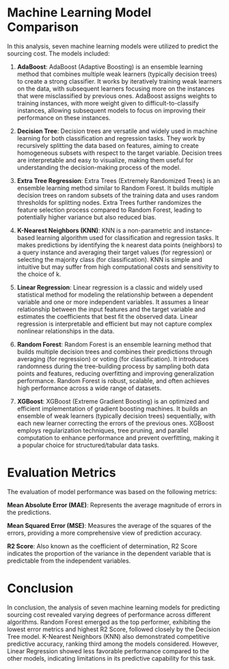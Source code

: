 # Machine Learning Model Comparison
In this analysis, seven machine learning models were utilized to predict the sourcing cost. The models included:

1. **AdaBoost**: AdaBoost (Adaptive Boosting) is an ensemble learning method that combines multiple weak learners (typically decision trees) to create a strong classifier. It works by iteratively training weak learners on the data, with subsequent learners focusing more on the instances that were misclassified by previous ones. AdaBoost assigns weights to training instances, with more weight given to difficult-to-classify instances, allowing subsequent models to focus on improving their performance on these instances.

3. **Decision Tree**: Decision trees are versatile and widely used in machine learning for both classification and regression tasks.
They work by recursively splitting the data based on features, aiming to create homogeneous subsets with respect to the target variable.
Decision trees are interpretable and easy to visualize, making them useful for understanding the decision-making process of the model.

4. **Extra Tree Regression**: Extra Trees (Extremely Randomized Trees) is an ensemble learning method similar to Random Forest.
It builds multiple decision trees on random subsets of the training data and uses random thresholds for splitting nodes.
Extra Trees further randomizes the feature selection process compared to Random Forest, leading to potentially higher variance but also reduced bias.

5. **K-Nearest Neighbors (KNN)**: KNN is a non-parametric and instance-based learning algorithm used for classification and regression tasks.
It makes predictions by identifying the k nearest data points (neighbors) to a query instance and averaging their target values (for regression) or selecting the majority class (for classification).
KNN is simple and intuitive but may suffer from high computational costs and sensitivity to the choice of k.

6. **Linear Regression**: Linear regression is a classic and widely used statistical method for modeling the relationship between a dependent variable and one or more independent variables.
It assumes a linear relationship between the input features and the target variable and estimates the coefficients that best fit the observed data.
Linear regression is interpretable and efficient but may not capture complex nonlinear relationships in the data.

7. **Random Forest**: Random Forest is an ensemble learning method that builds multiple decision trees and combines their predictions through averaging (for regression) or voting (for classification).
It introduces randomness during the tree-building process by sampling both data points and features, reducing overfitting and improving generalization performance.
Random Forest is robust, scalable, and often achieves high performance across a wide range of datasets.

8. **XGBoost**: XGBoost (Extreme Gradient Boosting) is an optimized and efficient implementation of gradient boosting machines.
It builds an ensemble of weak learners (typically decision trees) sequentially, with each new learner correcting the errors of the previous ones.
XGBoost employs regularization techniques, tree pruning, and parallel computation to enhance performance and prevent overfitting, making it a popular choice for structured/tabular data tasks.


# Evaluation Metrics
The evaluation of model performance was based on the following metrics:

**Mean Absolute Error (MAE)**: Represents the average magnitude of errors in the predictions.

**Mean Squared Error (MSE)**: Measures the average of the squares of the errors, providing a more comprehensive view of prediction accuracy.

**R2 Score**: Also known as the coefficient of determination, R2 Score indicates the proportion of the variance in the dependent variable that is predictable from the independent variables.

# Conclusion
In conclusion, the analysis of seven machine learning models for predicting sourcing cost revealed varying degrees of performance across different algorithms. Random Forest emerged as the top performer, exhibiting the lowest error metrics and highest R2 Score, followed closely by the Decision Tree model. K-Nearest Neighbors (KNN) also demonstrated competitive predictive accuracy, ranking third among the models considered. However, Linear Regression showed less favorable performance compared to the other models, indicating limitations in its predictive capability for this task.
